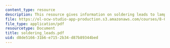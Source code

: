 ```yaml
---
content_type: resource
description: This resource gives information on soldering leads to lamps.
file: https://ol-ocw-studio-app-production.s3.amazonaws.com/courses/8-01x-physics-i-classical-mechanics-with-an-experimental-focus-fall-2002/d8de516631b6e7152b34d87b89344bed_soldering_leads.pdf
file_type: application/pdf
resourcetype: Document
title: soldering_leads.pdf
uid: d8de5166-31b6-e715-2b34-d87b89344bed
---
```

